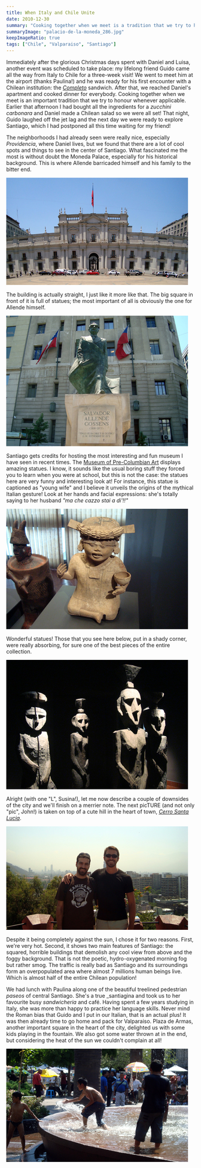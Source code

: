 ```yaml
---
title: When Italy and Chile Unite
date: 2010-12-30
summary: "Cooking together when we meet is a tradition that we try to honour whenever applicable."
summaryImage: "palacio-de-la-moneda_286.jpg"
keepImageRatio: true
tags: ["Chile", "Valparaiso", "Santiago"]
---
```


Immediately after the glorious Christmas days spent with Daniel and Luisa, another event was scheduled to take place: my lifelong friend Guido came all the way from Italy to Chile for a three-week visit! We went to meet him at the airport (thanks Paulina!) and he was ready for his first encounter with a Chilean institution: the _[Completo](http://www.uncorneredmarket.com/2011/01/valparaiso-chile-hot-dog-hunt/)_ sandwich. After that, we reached Daniel's apartment and cooked dinner for everybody. Cooking together when we meet is an important tradition that we try to honour whenever applicable. Earlier that afternoon I had bought all the ingredients for a _zucchini carbonara_ and Daniel made a Chilean salad so we were all set!
That night, Guido laughed off the jet lag and the next day we were ready to explore Santiago, which I had postponed all this time waiting for my friend!

The neighborhoods I had already seen were really nice, especially _Providencia_, where Daniel lives, but we found that there are a lot of cool spots and things to see in the center of Santiago.
What fascinated me the most is without doubt the Moneda Palace, especially for his historical background. This is where Allende barricaded himself and his family to the bitter end.

![](palacio-de-la-moneda_286.jpg)

The building is actually straight, I just like it more like that. The big square in front of it is full of statues; the most important of all is obviously the one for Allende himself.

![](allende-statue-santiago_348.jpg)

Santiago gets credits for hosting the most interesting and fun museum I have seen in recent times. The [Museum of Pre-Columbian Art](http://travelswith.zen-aida.com/2009/07/culture/santiago-museum-of-pre-columbian-art/) displays amazing statues. I know, it sounds like the usual boring stuff they forced you to learn when you were at school, but this is not the case: the statues here are very funny and interesting look at! For instance, this statue is captioned as "young wife" and I believe it unveils the origins of the mythical Italian gesture! Look at her hands and facial expressions: she's totally saying to her husband _"ma che cazzo stai a di'!!"_

![](santiago-museo-arte-precolombino-1_321.jpg)

Wonderful statues! Those that you see here below, put in a shady corner, were really absorbing, for sure one of the best pieces of the entire collection.

![](santiago-museo-arte-precolombino-2_345.jpg)

Alright (with one "L", Susina!), let me now describe a couple of downsides of the city and we'll finish on a merrier note. The next picTURE (and not only "pic", John!) is taken on top of a cute hill in the heart of town, _[Cerro Santa Lucia](http://en.wikipedia.org/wiki/Santa_Luc%C3%ADa_Hill)_. 

![](guido-and-me_santiago_276.jpg)

Despite it being completely against the sun, I chose it for two reasons. First, we're very hot. Second, it shows two main features of Santiago: the squared, horrible buildings that demolish any cool view from above and the foggy background. That is not the poetic, hydro-oxygenated morning fog but rather smog. The traffic is really bad as Santiago and its surroundings form an overpopulated area where almost 7 millions human beings live. Which is almost half of the entire Chilean population!

We had lunch with Paulina along one of the beautiful treelined pedestrian _paseos_ of central Santiago. She's a true _santiagina and took us to her favourite busy _sandwicheria_ and café. Having spent a few years studying in Italy, she was more than happy to practice her language skills. Never mind the Roman bias that Guido and I put in our Italian, that is an actual plus!
It was then already time to go home and pack for Valparaiso. Plaza de Armas, another important square in the heart of the city, delighted us with some kids playing in the fountain. We also got some water thrown at in the end, but considering the heat of the sun we couldn't complain at all!

![](santiago-plaza-de-armas-kid_302.jpg)

